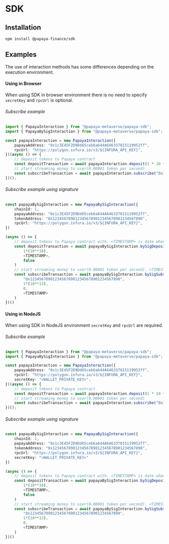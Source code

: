 # SDK

## Installation

```sh
npm install @papaya-finance/sdk
```

## Examples

The use of interaction methods has some differences depending on the execution environment.

#### Using in Browser

When using SDK in browser environment there is no need to specify `secretKey` and `rpcUrl` is optional.

###### Subscribe example

```ts
import { PapayaInteraction } from "@papaya-metaverse/papaya-sdk";
import { PapayaBySigInteraction } from "@papaya-metaverse/papaya-sdk";

const papayaInteraction = new PapayaInteraction({
    papayaAddress: "0x1c3E45F2D9Dd65ceb6a644A646337015119952ff",
    rpcUrl: "https://polygon.infura.io/v3/${INFURA_API_KEY}",
})(async () => {
    // deposit tokens to Papaya contract
    const depositTransaction = await papayaInteraction.deposit(1 * 10 ** 18, false);
    // start streaming money to user(0.00001 token per second)
    const subscribeTransaction = await papayaInteraction.subscribe("0x1234567890123456789012345678901234567890", 1 * 10 ** 13, 0);
})();
```

###### Subscribe example using signature

```ts
const papayaBySigInteraction = new PapayaBySigInteraction({
    chainId: 1,
    papayaAddress: "0x1c3E45F2D9Dd65ceb6a644A646337015119952ff",
    tokenAddress: "0x1234567890123456789012345678901234567890",
    rpcUrl: "https://polygon.infura.io/v3/${INFURA_API_KEY}",
})

(async () => {
    // deposit tokens to Papaya contract with. <TIMESTAMP> is date when signature will be expired
    const depositTransaction = await papayaBySigInteraction.bySigDeposit(
        1*(10**18),
        <TIMESTAMP>,
        false
    )
    // start streaming money to user(0.00001 token per second). <TIMESTAMP> is date when signature will be expired
    const subscribeTransaction = await papayaBySigInteraction.bySigSubscribe(
        "0x1234567890123456789012345678901234567890",
        1*(10**13),
        0,
        <TIMESTAMP>
    )
})()
```

#### Using in NodeJS

When using SDK in NodeJS environment `secretKey` and `rpcUrl` are required.

###### Subscribe example

```ts
import { PapayaInteraction } from "@papaya-metaverse/papaya-sdk";
import { PapayaBySigInteraction } from "@papaya-metaverse/papaya-sdk";

const papayaInteraction = new PapayaInteraction({
    papayaAddress: "0x1c3E45F2D9Dd65ceb6a644A646337015119952ff",
    rpcUrl: "https://polygon.infura.io/v3/${INFURA_API_KEY}",
    secretKey: "<WALLET_PRIVATE_KEY>",
})(async () => {
    // deposit tokens to Papaya contract
    const depositTransaction = await papayaInteraction.deposit(1 * 10 ** 18, false);
    // start streaming money to user(0.00001 token per second)
    const subscribeTransaction = await papayaInteraction.subscribe("0x1234567890123456789012345678901234567890", 1 * 10 ** 13, 0);
})();
```

###### Subscribe example using signature

```ts
const papayaBySigInteraction = new PapayaBySigInteraction({
    chainId: 1,
    papayaAddress: "0x1c3E45F2D9Dd65ceb6a644A646337015119952ff",
    tokenAddress: "0x1234567890123456789012345678901234567890",
    rpcUrl: "https://polygon.infura.io/v3/${INFURA_API_KEY}",
    secretKey: "<WALLET_PRIVATE_KEY>"
})

(async () => {
    // deposit tokens to Papaya contract with. <TIMESTAMP> is date when signature will be expired
    const depositTransaction = await papayaBySigInteraction.bySigDeposit(
        1*(10**18),
        <TIMESTAMP>,
        false
    )
    // start streaming money to user(0.00001 token per second). <TIMESTAMP> is date when signature will be expired
    const subscribeTransaction = await papayaBySigInteraction.bySigSubscribe(
        "0x1234567890123456789012345678901234567890",
        1*(10**13),
        0,
        <TIMESTAMP>
    )
})()
```
